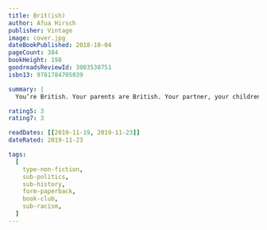 ```yaml
---
title: Brit(ish)
author: Afua Hirsch
publisher: Vintage
image: cover.jpg
dateBookPublished: 2018-10-04
pageCount: 384
bookHeight: 198
goodreadsReviewId: 3003530751
isbn13: 9781784705039

summary: |
  You’re British. Your parents are British. Your partner, your children and most of your friends are British. So why do people keep asking where you’re from? We are a nation in denial about our imperial past and the racism that plagues our present. Brit(ish) is Afua Hirsch’s personal and provocative exploration of how this came to be – and an urgent call for change.

rating5: 3
rating7: 3

readDates: [[2019-11-19, 2019-11-23]]
dateRated: 2019-11-23

tags:
  [
    type-non-fiction,
    sub-politics,
    sub-history,
    form-paperback,
    book-club,
    sub-racism,
  ]
---
```

